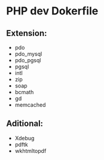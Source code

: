 PHP dev Dokerfile
=================


Extension:
----------
 * pdo 
 * pdo_mysql
 * pdo_pgsql 
 * pgsql
 * intl 
 * zip 
 * soap 
 * bcmath
 * gd
 * memcached
 
 Aditional:
 ---------
  * Xdebug
  * pdftk
  * wkhtmltopdf

